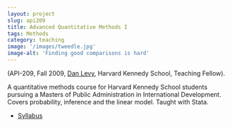 ```yaml
---
layout: project
slug: api209
title: Advanced Quantitative Methods I
tags: Methods
category: teaching
image: '/images/tweedle.jpg'
image-alt: 'Finding good comparisons is hard'
---
```



(API-209, Fall 2009, [Dan Levy][], Harvard Kennedy School, Teaching Fellow). 

A quantitative methods course for Harvard Kennedy School students
pursuing a Masters of Public Administration in International
Development. Covers probability, inference and the linear
model. Taught with Stata.
  
* [Syllabus][]


[Dan Levy]: http://www.hks.harvard.edu/about/faculty-staff-directory/dan-levy
[Syllabus]: http://www.mattblackwell.org/files/teaching/api209-syllabus.pdf
